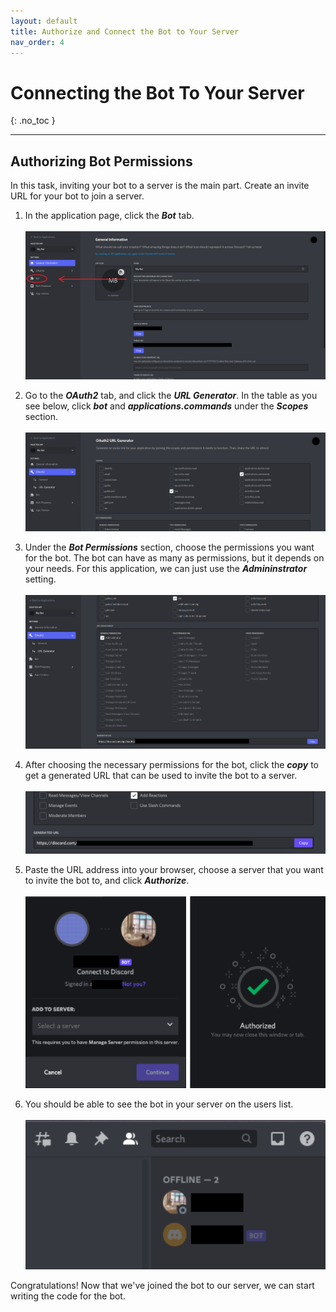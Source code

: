 ```yaml
---
layout: default
title: Authorize and Connect the Bot to Your Server
nav_order: 4
---
```


# Connecting the Bot To Your Server
{: .no_toc }

---

## Authorizing Bot Permissions
In this task, inviting your bot to a server is the main part. Create an invite URL for your bot to join a server.

1. In the application page, click the ***Bot*** tab.<br><br>![newApplication1](../graphics/createapplication2.png)<br>

2. Go to the _**OAuth2**_ tab, and click the _**URL Generator**_. In the table as you see below, click  ***bot*** and ***applications.commands*** under the _**Scopes**_ section.<br><br>![newApplication1](../graphics/authBot.png)<br>

3. Under the ***Bot Permissions*** section, choose the permissions you want for the bot. The bot can have as many as permissions, but it depends on your needs. For this application, we can just use the ***Admininstrator*** setting.<br><br>![newApplication1](../graphics/authBot2.png)<br>

4. After choosing the necessary permissions for the bot, click the _**copy**_ to get a generated URL that can be used to invite the bot to a server.<br><br>![newApplication1](../graphics/authorization4.png)<br>

5. Paste the URL address into your browser, choose a server that you want to invite the bot to, and click _**Authorize**_.<br><br>![newApplication1](../graphics/authorization5.png)<br>

6. You should be able to see the bot in your server on the users list.<br><br>![newApplication1](../graphics/authorization6.png)

Congratulations! Now that we've joined the bot to our server, we can start writing the code for the bot.